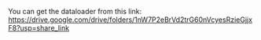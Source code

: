 You can get the dataloader from this link: https://drive.google.com/drive/folders/1nW7P2eBrVd2trG60nVcyesRzieGjjxF8?usp=share_link